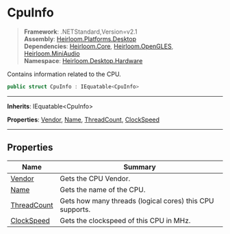 # CpuInfo

> **Framework**: .NETStandard,Version=v2.1  
> **Assembly**: [Heirloom.Platforms.Desktop][0]  
> **Dependencies**: [Heirloom.Core][1], [Heirloom.OpenGLES][2], [Heirloom.MiniAudio][3]  
> **Namespace**: [Heirloom.Desktop.Hardware][0]  

Contains information related to the CPU.

```cs
public struct CpuInfo : IEquatable<CpuInfo>
```

--------------------------------------------------------------------------------

**Inherits**: IEquatable\<CpuInfo>

**Properties**: [Vendor][4], [Name][5], [ThreadCount][6], [ClockSpeed][7]

--------------------------------------------------------------------------------

## Properties

| Name             | Summary                                                  |
|------------------|----------------------------------------------------------|
| [Vendor][4]      | Gets the CPU Vendor.                                     |
| [Name][5]        | Gets the name of the CPU.                                |
| [ThreadCount][6] | Gets how many threads (logical cores) this CPU supports. |
| [ClockSpeed][7]  | Gets the clockspeed of this CPU in MHz.                  |

[0]: ..\Heirloom.Platforms.Desktop.md
[1]: ..\Heirloom.Core.md
[2]: ..\Heirloom.OpenGLES.md
[3]: ..\Heirloom.MiniAudio.md
[4]: Heirloom.Desktop.Hardware.CpuInfo.Vendor.md
[5]: Heirloom.Desktop.Hardware.CpuInfo.Name.md
[6]: Heirloom.Desktop.Hardware.CpuInfo.ThreadCount.md
[7]: Heirloom.Desktop.Hardware.CpuInfo.ClockSpeed.md
